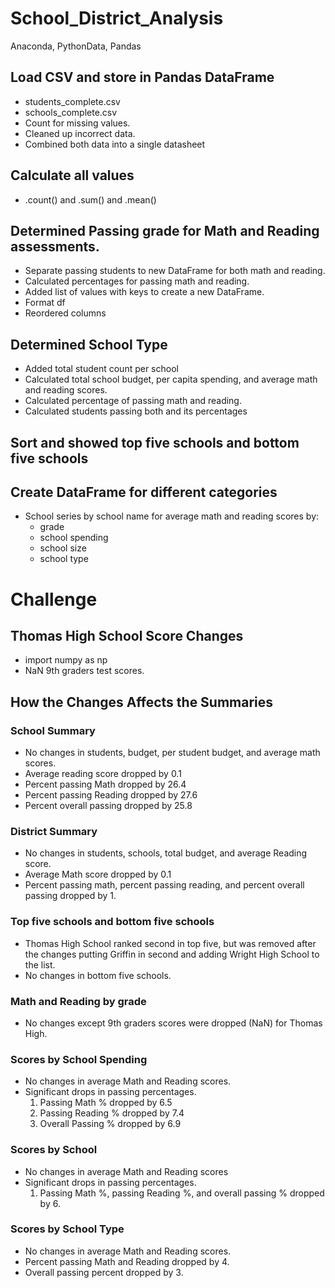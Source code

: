 # School_District_Analysis
Anaconda, PythonData, Pandas

## Load CSV and store in Pandas DataFrame
- students_complete.csv
- schools_complete.csv
- Count for missing values.
- Cleaned up incorrect data.
- Combined both data into a single datasheet

## Calculate all values
- .count() and .sum() and .mean()

## Determined Passing grade for Math and Reading assessments.
- Separate passing students to new DataFrame for both math and reading.
- Calculated percentages for passing math and reading.
- Added list of values with keys to create a new DataFrame.
- Format df
- Reordered columns

## Determined School Type
- Added total student count per school
- Calculated total school budget, per capita spending, and average math and reading scores.
- Calculated percentage of passing math and reading.
- Calculated students passing both and its percentages

## Sort and showed top five schools and bottom five schools

## Create DataFrame for different categories
- School series by school name for average math and reading scores by:
  - grade
  - school spending
  - school size
  - school type
  
# Challenge

## Thomas High School Score Changes
- import numpy as np
- NaN 9th graders test scores.

## How the Changes Affects the Summaries
### School Summary
  - No changes in students, budget, per student budget, and average math scores.
  - Average reading score dropped by 0.1
  - Percent passing Math dropped by 26.4
  - Percent passing Reading dropped by 27.6
  - Percent overall passing dropped by 25.8
### District Summary
  - No changes in students, schools, total budget, and average Reading score.
  - Average Math score dropped by 0.1
  - Percent passing math, percent passing reading, and percent overall passing dropped by 1.
### Top five schools and bottom five schools
  - Thomas High School ranked second in top five, but was removed after the changes putting Griffin in second and adding Wright High School to the list.
  - No changes in bottom five schools.
### Math and Reading by grade
  - No changes except 9th graders scores were dropped (NaN) for Thomas High.
### Scores by School Spending
  - No changes in average Math and Reading scores.
  - Significant drops in passing percentages.
    1. Passing Math % dropped by 6.5
    2. Passing Reading % dropped by 7.4
    3. Overall Passing % dropped by 6.9
### Scores by School
  - No changes in average Math and Reading scores
  - Significant drops in passing percentages.
    1. Passing Math %, passing Reading %, and overall passing % dropped by 6.
### Scores by School Type
  - No changes in average Math and Reading scores.
  - Percent passing Math and Reading dropped by 4.
  - Overall passing percent dropped by 3.
